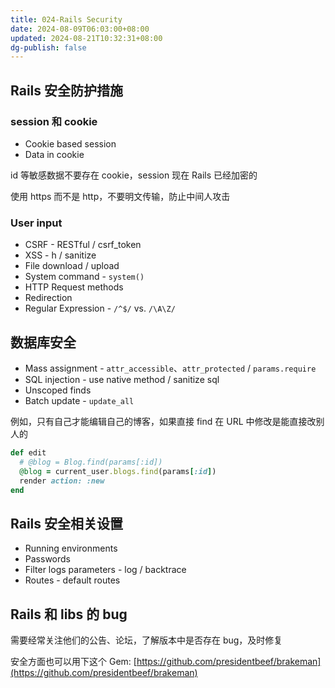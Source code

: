 ```yaml
---
title: 024-Rails Security
date: 2024-08-09T06:03:00+08:00
updated: 2024-08-21T10:32:31+08:00
dg-publish: false
---
```


## Rails 安全防护措施

### session 和 cookie

- Cookie based session
- Data in cookie

id 等敏感数据不要存在 cookie，session 现在 Rails 已经加密的

使用 https 而不是 http，不要明文传输，防止中间人攻击

### User input

- CSRF - RESTful / csrf_token
- XSS - h / sanitize
- File download / upload
- System command - `system()`
- HTTP Request methods
- Redirection
- Regular Expression - `/^$/` vs. `/\A\Z/`

## 数据库安全

- Mass assignment - `attr_accessible`、`attr_protected` / `params.require`
- SQL injection - use native method / sanitize sql
- Unscoped finds
- Batch update - `update_all`

例如，只有自己才能编辑自己的博客，如果直接 find 在 URL 中修改是能直接改别人的

```rb
def edit
  # @blog = Blog.find(params[:id])
  @blog = current_user.blogs.find(params[:id])
  render action: :new
end
```

## Rails 安全相关设置

- Running environments
- Passwords
- Filter logs parameters - log / backtrace
- Routes - default routes

## Rails 和 libs 的 bug

需要经常关注他们的公告、论坛，了解版本中是否存在 bug，及时修复

安全方面也可以用下这个 Gem: [https://github.com/presidentbeef/brakeman](https://github.com/presidentbeef/brakeman)
